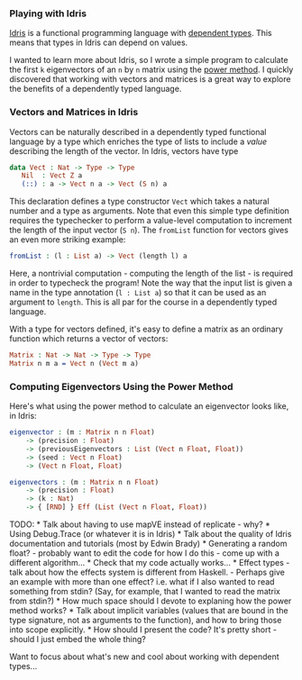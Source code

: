 ### Playing with Idris

[Idris](http://www.idris-lang.org/) is a functional programming language with [dependent types](http://en.wikipedia.org/wiki/Dependent_type). This means that types in Idris can depend on values.

I wanted to learn more about Idris, so I wrote a simple program to calculate the first `k` eigenvectors of an `n` by `n` matrix using the [power method](http://en.wikipedia.org/wiki/Power_iteration). I quickly discovered that working with vectors and matrices is a great way to explore the benefits of a dependently typed language.

### Vectors and Matrices in Idris

Vectors can be naturally described in a dependently typed functional language by a type which enriches the type of lists to include a *value* describing the length of the vector. In Idris, vectors have type

```idris
data Vect : Nat -> Type -> Type
   Nil  : Vect Z a
   (::) : a -> Vect n a -> Vect (S n) a 
```

This declaration defines a type constructor `Vect` which takes a natural number and a type as arguments. Note that even this simple type definition requires the typechecker to perform a value-level computation to increment the length of the input vector (`S n`). The `fromList` function for vectors gives an even more striking example:

```idris
fromList : (l : List a) -> Vect (length l) a
``` 

Here, a nontrivial computation - computing the length of the list - is required in order to typecheck the program! Note the way that the input list is given a name in the type annotation (`l : List a`) so that it can be used as an argument to `length`. This is all par for the course in a dependently typed language.

With a type for vectors defined, it's easy to define a matrix as an ordinary function which returns a vector of vectors:

```idris
Matrix : Nat -> Nat -> Type -> Type
Matrix n m a = Vect n (Vect m a)
```

### Computing Eigenvectors Using the Power Method

Here's what using the power method to calculate an eigenvector looks like, in Idris:

```idris
eigenvector : (m : Matrix n n Float)
    -> (precision : Float)
    -> (previousEigenvectors : List (Vect n Float, Float))
    -> (seed : Vect n Float)
    -> (Vect n Float, Float)
```



```idris
eigenvectors : (m : Matrix n n Float) 
    -> (precision : Float) 
    -> (k : Nat) 
    -> { [RND] } Eff (List (Vect n Float, Float))
``` 

TODO:
	* Talk about having to use mapVE instead of replicate - why?
	* Using Debug.Trace (or whatever it is in Idris)
	* Talk about the quality of Idris documentation and tutorials (most by Edwin Brady)
	* Generating a random float? - probably want to edit the code for how I do this - come up with a different algorithm...
	* Check that my code actually works...
	* Effect types - talk about how the effects system is different from Haskell.
		- Perhaps give an example with more than one effect? i.e. what if I also wanted to read something from stdin? (Say, for example, that I wanted to read the matrix from stdin?)
	* How much space should I devote to explaning how the power method works?
	* Talk about implicit variables (values that are bound in the type signature, not as arguments to the function), and how to bring those into scope explicitly.
	* How should I present the code? It's pretty short - should I just embed the whole thing?

Want to focus about what's new and cool about working with dependent types...










